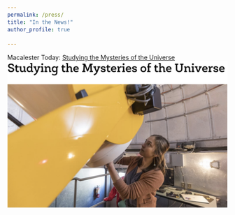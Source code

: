 ```yaml
---
permalink: /press/
title: "In the News!"
author_profile: true

---
```

Macalester Today: [Studying the Mysteries of the Universe](https://www.macalester.edu/news/2020/04/studying-the-mysteries-of-the-universe/) 
<br/><img src='/images/MacToday2020.png'>


